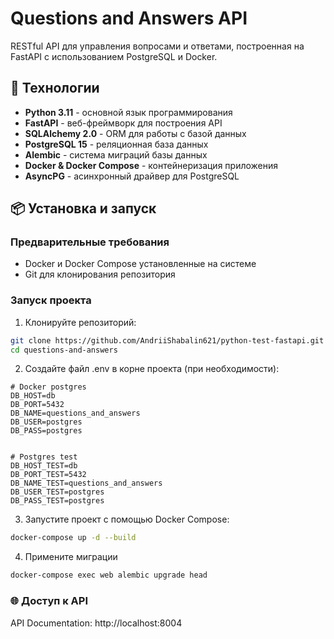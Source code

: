 # Questions and Answers API

RESTful API для управления вопросами и ответами, построенная на FastAPI с использованием PostgreSQL и Docker.

## 🚀 Технологии

- **Python 3.11** - основной язык программирования
- **FastAPI** - веб-фреймворк для построения API
- **SQLAlchemy 2.0** - ORM для работы с базой данных
- **PostgreSQL 15** - реляционная база данных
- **Alembic** - система миграций базы данных
- **Docker & Docker Compose** - контейнеризация приложения
- **AsyncPG** - асинхронный драйвер для PostgreSQL

## 📦 Установка и запуск

### Предварительные требования

- Docker и Docker Compose установленные на системе
- Git для клонирования репозитория

### Запуск проекта

1. Клонируйте репозиторий:
```bash
git clone https://github.com/AndriiShabalin621/python-test-fastapi.git
cd questions-and-answers
```

2. Создайте файл .env в корне проекта (при необходимости):
```
# Docker postgres
DB_HOST=db
DB_PORT=5432
DB_NAME=questions_and_answers
DB_USER=postgres
DB_PASS=postgres


# Postgres test
DB_HOST_TEST=db
DB_PORT_TEST=5432
DB_NAME_TEST=questions_and_answers
DB_USER_TEST=postgres
DB_PASS_TEST=postgres
```
3. Запустите проект с помощью Docker Compose:
```bash
docker-compose up -d --build
```
4. Примените миграции 
```bash
docker-compose exec web alembic upgrade head
```
### 🌐 Доступ к API
API Documentation: http://localhost:8004
